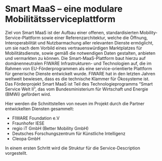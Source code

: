 # Smart MaaS – eine modulare Mobilitätsserviceplattform
Ziel von Smart MaaS ist der Aufbau einer offenen, standardisierten Mobility-Service-Plattform sowie einer Referenzarchitektur, welche die Öffnung, Interoperabilität und Nutzbarmachung aller relevanten Dienste ermöglicht, um sie nach dem Vorbild eines vertrauenswürdigen Marktplatzes für Mobilitätsdienste, sowie gemäß die notwendigen Daten gestalten, anbieten und vermarkten zu können. Die Smart-MaaS-Plattform baut hierzu auf domänenneutralen FIWARE Infrastrukturen- und Technologien auf, die im Rahmen von EU-Förderprogrammen als eine service-orientierte Plattform für generische Dienste entwickelt wurde. FIWARE hat in den letzten Jahren weltweit bewiesen, dass es die technische Klammer für Ökosysteme ist. Das Förderprojekt Smart MaaS ist Teil des Technologieprogramms “Smart Service Welt II”, das vom Bundesministerium für Wirtschaft und Energie (BMWi) gefördert wird.

Hier werden die Schnittstellen von neuen im Projekt durch die Partner entwickelten Diensten gesammelt:
- FIWARE Foundation e.V
- Fraunhofer IESE
- regio iT GmbH (Better Mobility GmbH)
- Deutsches Forschungszentrum für Künstliche Intelligenz
- Cleopa GmbH

In einem ersten Schritt wird die Struktur für die Service-Description vorgestellt.
